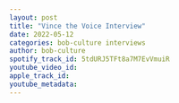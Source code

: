 ```yaml
---
layout: post
title: "Vince the Voice Interview"
date: 2022-05-12
categories: bob-culture interviews
author: bob-culture
spotify_track_id: 5tdURJ5TFt8a7M7EvVmuiR
youtube_video_id: 
apple_track_id: 
youtube_metadata: 
---
```

